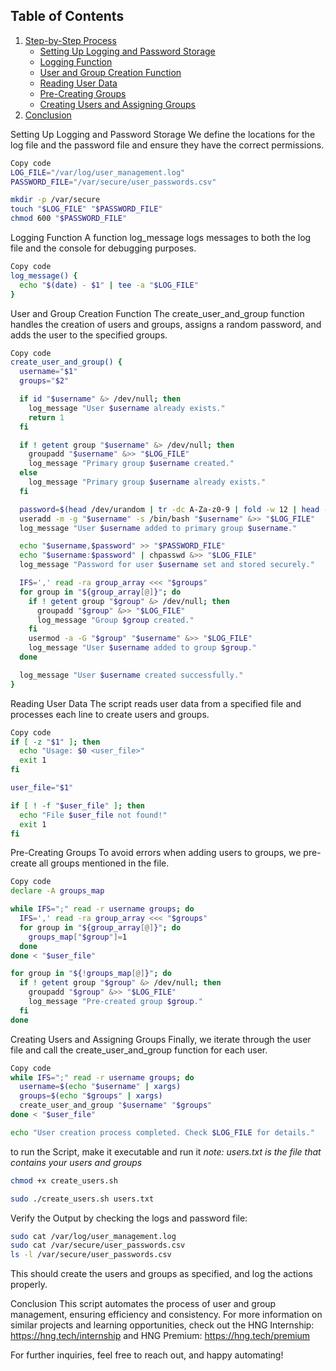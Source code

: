## Table of Contents

1. [Step-by-Step Process](#step-by-step-process)
   - [Setting Up Logging and Password Storage](#setting-up-logging-and-password-storage)
   - [Logging Function](#logging-function)
   - [User and Group Creation Function](#user-and-group-creation-function)
   - [Reading User Data](#reading-user-data)
   - [Pre-Creating Groups](#pre-creating-groups)
   - [Creating Users and Assigning Groups](#creating-users-and-assigning-groups)
2. [Conclusion](#conclusion)



Setting Up Logging and Password Storage
We define the locations for the log file and the password file and ensure they have the correct permissions.

```bash
Copy code
LOG_FILE="/var/log/user_management.log"
PASSWORD_FILE="/var/secure/user_passwords.csv"

mkdir -p /var/secure
touch "$LOG_FILE" "$PASSWORD_FILE"
chmod 600 "$PASSWORD_FILE"
```

Logging Function
A function log_message logs messages to both the log file and the console for debugging purposes.

```bash
Copy code
log_message() {
  echo "$(date) - $1" | tee -a "$LOG_FILE"
}
```

User and Group Creation Function
The create_user_and_group function handles the creation of users and groups, assigns a random password, and adds the user to the specified groups.

```bash
Copy code
create_user_and_group() {
  username="$1"
  groups="$2"

  if id "$username" &> /dev/null; then
    log_message "User $username already exists."
    return 1
  fi

  if ! getent group "$username" &> /dev/null; then
    groupadd "$username" &>> "$LOG_FILE"
    log_message "Primary group $username created."
  else
    log_message "Primary group $username already exists."
  fi

  password=$(head /dev/urandom | tr -dc A-Za-z0-9 | fold -w 12 | head -n 1)
  useradd -m -g "$username" -s /bin/bash "$username" &>> "$LOG_FILE"
  log_message "User $username added to primary group $username."

  echo "$username,$password" >> "$PASSWORD_FILE"
  echo "$username:$password" | chpasswd &>> "$LOG_FILE"
  log_message "Password for user $username set and stored securely."

  IFS=',' read -ra group_array <<< "$groups"
  for group in "${group_array[@]}"; do
    if ! getent group "$group" &> /dev/null; then
      groupadd "$group" &>> "$LOG_FILE"
      log_message "Group $group created."
    fi
    usermod -a -G "$group" "$username" &>> "$LOG_FILE"
    log_message "User $username added to group $group."
  done

  log_message "User $username created successfully."
}
```

Reading User Data
The script reads user data from a specified file and processes each line to create users and groups.

```bash
Copy code
if [ -z "$1" ]; then
  echo "Usage: $0 <user_file>"
  exit 1
fi

user_file="$1"

if [ ! -f "$user_file" ]; then
  echo "File $user_file not found!"
  exit 1
fi
```

Pre-Creating Groups
To avoid errors when adding users to groups, we pre-create all groups mentioned in the file.

``` bash
Copy code
declare -A groups_map

while IFS=";" read -r username groups; do
  IFS=',' read -ra group_array <<< "$groups"
  for group in "${group_array[@]}"; do
    groups_map["$group"]=1
  done
done < "$user_file"

for group in "${!groups_map[@]}"; do
  if ! getent group "$group" &> /dev/null; then
    groupadd "$group" &>> "$LOG_FILE"
    log_message "Pre-created group $group."
  fi
done
```

Creating Users and Assigning Groups
Finally, we iterate through the user file and call the create_user_and_group function for each user.

```bash
Copy code
while IFS=";" read -r username groups; do
  username=$(echo "$username" | xargs)
  groups=$(echo "$groups" | xargs)
  create_user_and_group "$username" "$groups"
done < "$user_file"

echo "User creation process completed. Check $LOG_FILE for details."
```

to run the Script, make it executable and run it
_note: users.txt is the file that contains your users and groups_

```bash
chmod +x create_users.sh

sudo ./create_users.sh users.txt
```

Verify the Output by checking the logs and password file:

```bash
sudo cat /var/log/user_management.log
sudo cat /var/secure/user_passwords.csv
ls -l /var/secure/user_passwords.csv
```

This should create the users and groups as specified, and log the actions properly.

Conclusion
This script automates the process of user and group management, ensuring efficiency and consistency. For more information on similar projects and learning opportunities, check out the HNG Internship: https://hng.tech/internship and HNG Premium: https://hng.tech/premium

For further inquiries, feel free to reach out, and happy automating!

